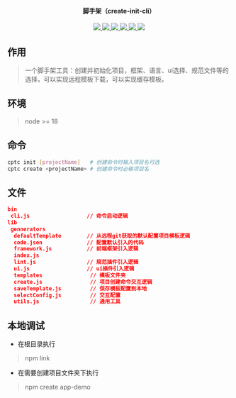 <h4 align="center">脚手架（create-init-cli）</h4>
<p align="center">
    <a href="https://github.com/chalk/chalk" target="_blank">
    <img src="https://img.shields.io/badge/chalk-%5E4.1.2-8A2BE2">
    </a>
    <a href="" target="_blank">
    <img src="https://img.shields.io/badge/child__process-%5E1.0.2-8A2BE2">
    </a>
    <a href="https://github.com/tj/commander.js" target="_blank">
    <img src="https://img.shields.io/badge/commander-%5E10.0.1-8A2BE2">
    </a>
    <a href="gitlab:flippidippi/download-git-repo" target="_blank">
    <img src="https://img.shields.io/badge/download--git--repo-%5E3.0.2-8A2BE2">
    </a>
    <a href="https://github.com/SBoudrias/Inquirer.js" target="_blank">
    <img src="https://img.shields.io/badge/inquirer-%5E8.2.6-8A2BE2">
    </a>
    <a href="https://github.com/sindresorhus/ora" target="_blank">
    <img src="https://img.shields.io/badge/ora-%5E5.4.1-8A2BE2">
    </a>
</p>

## 作用
> 一个脚手架工具：创建并初始化项目，框架、语言、ui选择、规范文件等的选择，可以实现远程模板下载，可以实现缓存模板。
## 环境
> node >= 18
## 命令
```bash
cptc init [projectName]   # 创建命令时输入项目名可选
cptc create <projectName> # 创建命令时必输项目名
```
## 文件
```json
bin
 cli.js                  // 命令启动逻辑
lib
 gennerators
  defaultTemplate        // 从远程git获取的默认配置项目模板逻辑
  code.json              // 配置默认引入的代码
  framework.js           // 前端框架引入逻辑
  index.js
  lint.js                // 规范插件引入逻辑
  ui.js                  // ui插件引入逻辑
  templates               // 模板文件夹
  create.js               // 项目创建命令交互逻辑
  saveTemplate.js         // 保存模板配置到本地
  selectConfig.js         // 交互配置
  utils.js                // 通用工具
```
## 本地调试
- 在根目录执行
> npm link
- 在需要创建项目文件夹下执行
> npm create app-demo

